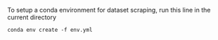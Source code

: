 To setup a conda environment for dataset scraping, run this line in the current directory
```console
conda env create -f env.yml
```
